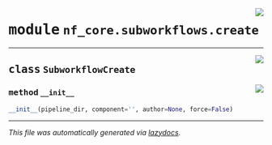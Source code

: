 <!-- markdownlint-disable -->

<a href="../../../../../../tools/nf_core/subworkflows/create.py#L0"><img align="right" style="float:right;" src="https://img.shields.io/badge/-source-cccccc?style=flat-square"></a>

# <kbd>module</kbd> `nf_core.subworkflows.create`

---

<a href="../../../../../../tools/nf_core/subworkflows/create.py#L8"><img align="right" style="float:right;" src="https://img.shields.io/badge/-source-cccccc?style=flat-square"></a>

## <kbd>class</kbd> `SubworkflowCreate`

<a href="../../../../../../tools/nf_core/subworkflows/create.py#L9"><img align="right" style="float:right;" src="https://img.shields.io/badge/-source-cccccc?style=flat-square"></a>

### <kbd>method</kbd> `__init__`

```python
__init__(pipeline_dir, component='', author=None, force=False)
```

---

_This file was automatically generated via [lazydocs](https://github.com/ml-tooling/lazydocs)._
